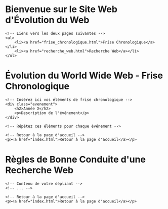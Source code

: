 <!DOCTYPE html>
<html lang="fr">
<head>
    <meta charset="UTF-8">
    <meta name="viewport" content="width=device-width, initial-scale=1.0">
    <link rel="stylesheet" href="styles.css">
    <title>Accueil</title>
</head>
<body>
    <h1>Bienvenue sur le Site Web d'Évolution du Web</h1>
    
    <!-- Liens vers les deux pages suivantes -->
    <ul>
        <li><a href="frise_chronologique.html">Frise Chronologique</a></li>
        <li><a href="recherche_web.html">Recherche Web</a></li>
    </ul>
</body>
</html>
<!DOCTYPE html>
<html lang="fr">
<head>
    <meta charset="UTF-8">
    <meta name="viewport" content="width=device-width, initial-scale=1.0">
    <link rel="stylesheet" href="styles.css">
    <title>Frise Chronologique</title>
</head>
<body>
    <h1>Évolution du World Wide Web - Frise Chronologique</h1>

    <!-- Insérez ici vos éléments de frise chronologique -->
    <div class="evenement">
        <h2>Année X</h2>
        <p>Description de l'événement</p>
    </div>

    <!-- Répétez ces éléments pour chaque événement -->

    <!-- Retour à la page d'accueil -->
    <p><a href="index.html">Retour à la page d'accueil</a></p>
</body>
</html>
<!DOCTYPE html>
<html lang="fr">
<head>
    <meta charset="UTF-8">
    <meta name="viewport" content="width=device-width, initial-scale=1.0">
    <link rel="stylesheet" href="styles.css">
    <title>Recherche Web</title>
</head>
<body>
    <h1>Règles de Bonne Conduite d'une Recherche Web</h1>

    <!-- Contenu de votre dépliant -->
    <!-- ... -->

    <!-- Retour à la page d'accueil -->
    <p><a href="index.html">Retour à la page d'accueil</a></p>
</body>
</html>
